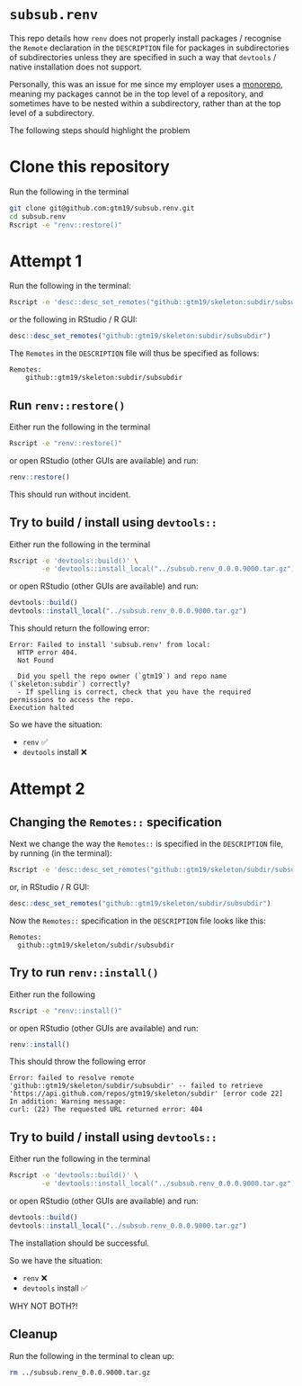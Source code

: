 # `subsub.renv`

This repo details how `renv` does not properly install packages / recognise the 
`Remote` declaration in the `DESCRIPTION` file for packages in subdirectories of
subdirectories unless they are specified in such a way that `devtools` / native
installation does not support.

Personally, this was an issue for me since my employer uses a [monorepo](https://en.wikipedia.org/wiki/Monorepo), meaning my packages 
cannot be in the top level of a repository, and sometimes have to be nested 
within a subdirectory, rather than at the top level of a subdirectory.

The following steps should highlight the problem

# Clone this repository

Run the following in the terminal

```bash
git clone git@github.com:gtm19/subsub.renv.git
cd subsub.renv
Rscript -e "renv::restore()"
```

# Attempt 1

Run the following in the terminal:

```bash
Rscript -e 'desc::desc_set_remotes("github::gtm19/skeleton:subdir/subsubdir")'
```

or the following in RStudio / R GUI:

```r
desc::desc_set_remotes("github::gtm19/skeleton:subdir/subsubdir")
```

The `Remotes` in the `DESCRIPTION` file will thus be specified as follows:

```
Remotes:
    github::gtm19/skeleton:subdir/subsubdir
```

## Run `renv::restore()`

Either run the following in the terminal

```bash
Rscript -e "renv::restore()"
```

or open RStudio (other GUIs are available) and run:

```r
renv::restore()
```

This should run without incident.

## Try to build / install using `devtools::`

Either run the following in the terminal

```bash
Rscript -e 'devtools::build()' \
        -e 'devtools::install_local("../subsub.renv_0.0.0.9000.tar.gz")'
```

or open RStudio (other GUIs are available) and run:

```r
devtools::build()
devtools::install_local("../subsub.renv_0.0.0.9000.tar.gz")
```

This should return the following error:

```
Error: Failed to install 'subsub.renv' from local:
  HTTP error 404.
  Not Found

  Did you spell the repo owner (`gtm19`) and repo name (`skeleton:subdir`) correctly?
  - If spelling is correct, check that you have the required permissions to access the repo.
Execution halted
```

So we have the situation:

* `renv` ✅
* `devtools` install ❌

# Attempt 2

## Changing the `Remotes::` specification

Next we change the way the `Remotes::` is specified in the `DESCRIPTION` file, 
by running (in the terminal):

```bash
Rscript -e 'desc::desc_set_remotes("github::gtm19/skeleton/subdir/subsubdir")'
```

or, in RStudio / R GUI:
```r
desc::desc_set_remotes("github::gtm19/skeleton/subdir/subsubdir")
```

Now the `Remotes::` specification in the `DESCRIPTION` file looks like this:

```
Remotes:
  github::gtm19/skeleton/subdir/subsubdir
```

## Try to run `renv::install()`

Either run the following 

```bash
Rscript -e "renv::install()"
```

or open RStudio (other GUIs are available) and run:

```r
renv::install()
```

This should throw the following error

```
Error: failed to resolve remote 'github::gtm19/skeleton/subdir/subsubdir' -- failed to retrieve 'https://api.github.com/repos/gtm19/skeleton/subdir' [error code 22]
In addition: Warning message:
curl: (22) The requested URL returned error: 404
```

## Try to build / install using `devtools::`

Either run the following in the terminal

```bash
Rscript -e 'devtools::build()' \
        -e 'devtools::install_local("../subsub.renv_0.0.0.9000.tar.gz")'
```

or open RStudio (other GUIs are available) and run:

```r
devtools::build()
devtools::install_local("../subsub.renv_0.0.0.9000.tar.gz")
```

The installation should be successful.

So we have the situation:

* `renv` ❌
* `devtools` install ✅

WHY NOT BOTH?!

## Cleanup

Run the following in the terminal to clean up:

```bash
rm ../subsub.renv_0.0.0.9000.tar.gz
```

